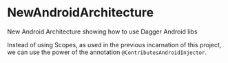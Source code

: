 # NewAndroidArchitecture
New Android Architecture showing how to use Dagger Android libs

Instead of using Scopes, as used in the previous incarnation of this project, we can use the power of the annotation `@ContributesAndroidInjector`.


